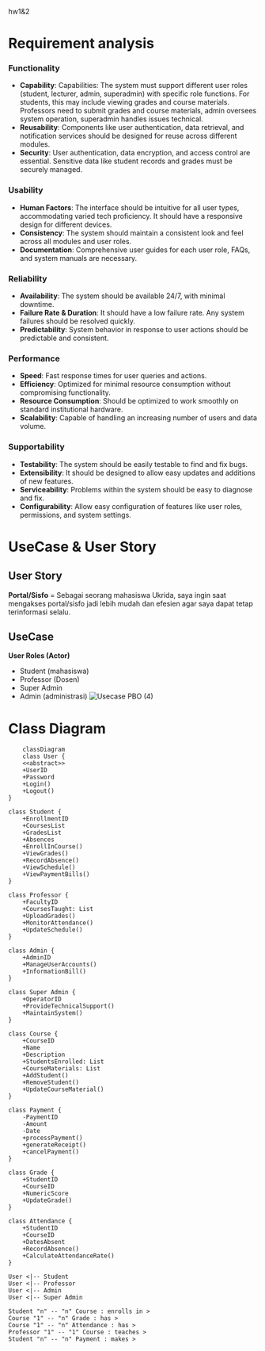 hw1&2
# **Requirement analysis**
### **Functionality**
- **Capability**: Capabilities: The system must support different user roles (student, lecturer, admin, superadmin) with specific role functions. For students, this may include viewing grades and course materials. Professors need to submit grades and course materials, admin oversees system operation, superadmin handles issues technical.
- **Reusability**: Components like user authentication, data retrieval, and notification services should be designed for reuse across different modules.
- **Security**: User authentication, data encryption, and access control are essential. Sensitive data like student records and grades must be securely managed.

### **Usability**
- **Human Factors**: The interface should be intuitive for all user types, accommodating varied tech proficiency. It should have a responsive design for different devices.
- **Consistency**: The system should maintain a consistent look and feel across all modules and user roles.
- **Documentation**: Comprehensive user guides for each user role, FAQs, and system manuals are necessary.
### **Reliability**
- **Availability**: The system should be available 24/7, with minimal downtime.
- **Failure Rate & Duration**: It should have a low failure rate. Any system failures should be resolved quickly.
- **Predictability**: System behavior in response to user actions should be predictable and consistent.
### **Performance**
- **Speed**: Fast response times for user queries and actions.
- **Efficiency**: Optimized for minimal resource consumption without compromising functionality.
- **Resource Consumption**: Should be optimized to work smoothly on standard institutional hardware.
- **Scalability**: Capable of handling an increasing number of users and data volume.

### **Supportability**
- **Testability**: The system should be easily testable to find and fix bugs.
- **Extensibility**: It should be designed to allow easy updates and additions of new features.
- **Serviceability**: Problems within the system should be easy to diagnose and fix.
- **Configurability**: Allow easy configuration of features like user roles, permissions, and system settings.



# **UseCase  & User Story**
## User Story
**Portal/Sisfo**
= Sebagai seorang mahasiswa Ukrida, saya ingin saat mengakses portal/sisfo jadi lebih mudah dan efesien agar saya dapat tetap terinformasi selalu.
## UseCase
**User Roles (Actor)**
- Student (mahasiswa)
- Professor (Dosen)
- Super Admin
- Admin (administrasi)
![Usecase PBO (4)](https://hackmd.io/_uploads/ryLsM1sg0.jpg)



# **Class Diagram**
```mermaid
    classDiagram 
    class User {
    <<abstract>>
    +UserID
    +Password
    +Login()
    +Logout()
}

class Student {
    +EnrollmentID
    +CoursesList
    +GradesList
    +Absences
    +EnrollInCourse()
    +ViewGrades()
    +RecordAbsence()
    +ViewSchedule()
    +ViewPaymentBills()
}

class Professor {
    +FacultyID
    +CoursesTaught: List
    +UploadGrades()
    +MonitorAttendance()
    +UpdateSchedule()
}

class Admin {
    +AdminID  
    +ManageUserAccounts()
    +InformationBill()
}

class Super Admin {
    +OperatorID
    +ProvideTechnicalSupport()
    +MaintainSystem()
}

class Course {
    +CourseID
    +Name
    +Description
    +StudentsEnrolled: List
    +CourseMaterials: List
    +AddStudent()
    +RemoveStudent()
    +UpdateCourseMaterial()
}

class Payment {
    -PaymentID
    -Amount
    -Date
    +processPayment()
    +generateReceipt()
    +cancelPayment()
}

class Grade {
    +StudentID
    +CourseID
    +NumericScore
    +UpdateGrade()
}

class Attendance {
    +StudentID
    +CourseID
    +DatesAbsent
    +RecordAbsence()
    +CalculateAttendanceRate()
}

User <|-- Student
User <|-- Professor
User <|-- Admin 
User <|-- Super Admin 

Student "n" -- "n" Course : enrolls in >
Course "1" -- "n" Grade : has > 
Course "1" -- "n" Attendance : has >
Professor "1" -- "1" Course : teaches >
Student "n" -- "n" Payment : makes >
```



